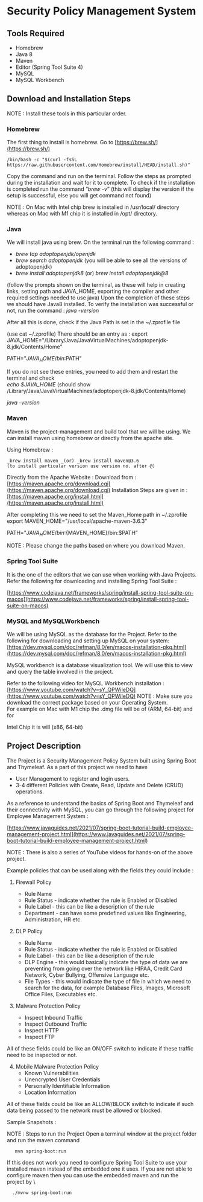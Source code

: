 <!-- Output copied to clipboard! -->

<!-----

Yay, no errors, warnings, or alerts!

Conversion time: 0.824 seconds.


Using this Markdown file:

1. Paste this output into your source file.
2. See the notes and action items below regarding this conversion run.
3. Check the rendered output (headings, lists, code blocks, tables) for proper
   formatting and use a linkchecker before you publish this page.

Conversion notes:

* Docs to Markdown version 1.0β34
* Wed Jul 05 2023 15:27:28 GMT-0700 (PDT)
* Source doc: Copy of Internship Project Setup and Details
----->



# Security Policy Management System


## Tools Required



* Homebrew
* Java 8
* Maven 
* Editor (Spring Tool Suite 4)
* MySQL
* MySQL Workbench


## Download and Installation Steps 

NOTE : Install these tools in this particular order.


### Homebrew

The first thing to install is homebrew. Go to [https://brew.sh/](https://brew.sh/)

	/bin/bash -c "$(curl -fsSL https://raw.githubusercontent.com/Homebrew/install/HEAD/install.sh)"

Copy the command and run on the terminal. Follow the steps as prompted during the installation and wait for it to complete.
To check if the installation is completed run the command “_brew -v_” (this will display the version if the setup is successful, else you will get command not found)

NOTE : On Mac with Intel chip brew is installed in /usr/local/ directory whereas on Mac with M1 chip it is installed in /opt/ directory.


### Java 

We will install java using brew.
On the terminal run the following command :

  * _brew tap adoptopenjdk/openjdk_
  * _brew search adoptopenjdk_ (you will be able to see all the versions of adoptopenjdk)
  * _brew install adoptopenjdk8_ (or) _brew install adoptopenjdk@8_

(follow the prompts shown on the terminal, as these will help in creating links, setting path and JAVA_HOME, exporting the compiler and other required settings needed to use java)
Upon the completion of these steps we should have Java8 installed.
To verify the installation was successful or not, run the command : _java -version_

After all this is done, check if the Java Path is set in the ~/.zprofile file  

(use cat ~/.zprofile)
There should be an entry as :
export JAVA_HOME="/Library/Java/JavaVirtualMachines/adoptopenjdk-8.jdk/Contents/Home"

PATH="${JAVA_HOME}/bin:$PATH"

If you do not see these entries, you need to add them and restart the terminal and check \
_echo $JAVA_HOME_ (should show /Library/Java/JavaVirtualMachines/adoptopenjdk-8.jdk/Contents/Home)

_java -version_


### Maven

Maven is the project-management and build tool that we will be using. We can install maven using homebrew or directly from the apache site.
    
Using Homebrew :
		
    _brew install maven _(or) _brew install maven@3.6  
    (to install particular version use version no. after @)

Directly from the Apache Website : 
Download from : [https://maven.apache.org/download.cgi](https://maven.apache.org/download.cgi)
Installation Steps are given in : [https://maven.apache.org/install.html](https://maven.apache.org/install.html)

After completing this we need to set the Maven_Home path in ~/.zprofile
export MAVEN_HOME="/usr/local/apache-maven-3.6.3" 

PATH="${JAVA_HOME}/bin:${MAVEN_HOME}/bin:$PATH”

NOTE : Please change the paths based on where you download Maven.


### Spring Tool Suite 

It is the one of the editors that we can use when working with Java Projects.
Refer the following for downloading and installing Spring Tool Suite :

[https://www.codejava.net/frameworks/spring/install-spring-tool-suite-on-macos](https://www.codejava.net/frameworks/spring/install-spring-tool-suite-on-macos)


### MySQL and MySQLWorkbench

We will be using MySQL as the database for the Project.
Refer to the following for downloading and setting up MySQL on your system:
[https://dev.mysql.com/doc/refman/8.0/en/macos-installation-pkg.html](https://dev.mysql.com/doc/refman/8.0/en/macos-installation-pkg.html)

MySQL workbench is a database visualization tool. We will use this to view and query the table involved in the project.

Refer to the following video for MySQL Workbench installation : 
[https://www.youtube.com/watch?v=sY_QPWiIeDQ](https://www.youtube.com/watch?v=sY_QPWiIeDQ)
NOTE : Make sure you download the correct package based on your Operating System. \
		 For example on Mac with M1 chip the .dmg file will be of (ARM, 64-bit) and for 

Intel Chip it is will (x86, 64-bit)

## Project Description

The Project is a Security Management Policy System built using Spring Boot and Thymeleaf. As a part of this project we need to have

* User Management to register and login users.
* 3-4 different Policies with Create, Read, Update and Delete (CRUD) operations.

As a reference to understand the basics of Spring Boot and Thymeleaf and their connectivity with MySQL, you can go through the following project for Employee Management System : 

[https://www.javaguides.net/2021/07/spring-boot-tutorial-build-employee-management-project.html](https://www.javaguides.net/2021/07/spring-boot-tutorial-build-employee-management-project.html)

NOTE : There is also a series of YouTube videos for hands-on of the above project.

Example policies that can be used along with the fields they could include : 



1. Firewall Policy 
    * Rule Name 
    * Rule Status - indicate whether the rule is Enabled or Disabled
    * Rule Label - this can be like a description of the rule
    * Department - can have some predefined values like Engineering, Administration, HR etc.
2. DLP Policy
    * Rule Name
    * Rule Status - indicate whether the rule is Enabled or Disabled
    * Rule Label - this can be like a description of the rule
    * DLP Engine - this would basically indicate the type of data we are preventing from going over the network like HIPAA, Credit Card Network, Cyber Bullying, Offensive Language etc.
    * File Types - this would indicate the type of file in which we need to search for the data, for example Database Files, Images, Microsoft Office Files, Executables etc.

         

3. Malware Protection Policy
    * Inspect Inbound Traffic 
    * Inspect Outbound Traffic 
    * Inspect HTTP
    * Inspect FTP 

All of these fields could be like an ON/OFF switch to indicate if these traffic need to be inspected or not.

4. Mobile Malware Protection Policy 
    * Known Vulnerabilities
    * Unencrypted User Credentials
    * Personally Identifiable Information 
    * Location Information

All of these fields could be like an ALLOW/BLOCK switch to indicate if such data being passed to the network must be allowed or blocked.


Sample Snapshots : 

NOTE : Steps to run the Project
  Open a terminal window at the project folder and run the maven command
	
	   mvn spring-boot:run 

  If this does not work you need to configure Spring Tool Suite to use your installed maven instead of the embedded one it uses. If you are not able to configure maven then you can use the embedded maven and run the project by \

	  ./mvnw spring-boot:run
